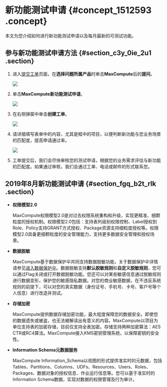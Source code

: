 # 新功能测试申请 {#concept_1512593 .concept}

本文为您介绍如何进行新功能测试申请以及每月最新的可测试功能。

## 参与新功能测试申请方法 {#section_c3y_0ie_2u1 .section}

1.  进入[提交工单](https://selfservice.console.aliyun.com/ticket/createIndex)页面，在**选择问题所属产品**时单击**MaxCompute**后的**提问**。

    ![](http://static-aliyun-doc.oss-cn-hangzhou.aliyuncs.com/assets/img/1201245/156584883654262_zh-CN.png)

2.  单击**MaxCompute新功能测试申请**。

    ![](http://static-aliyun-doc.oss-cn-hangzhou.aliyuncs.com/assets/img/1201245/156584883654263_zh-CN.png)

3.  在右侧弹窗中单击**创建工单**。

    ![](http://static-aliyun-doc.oss-cn-hangzhou.aliyuncs.com/assets/img/1201245/156584883754264_zh-CN.png)

4.  请详细填写表单中的内容，尤其是框中的项目，以便判断新功能与您业务场景的匹配度，提高申请通过率。

    ![](http://static-aliyun-doc.oss-cn-hangzhou.aliyuncs.com/assets/img/1201245/156584883754265_zh-CN.png)

5.  工单提交后，我们会尽快审核您的测试申请，根据您的业务需求评估与新功能的匹配度。如果通过审核，我们会通过工单、电话或邮件的形式联系您。

## 2019年8月新功能测试申请 {#section_fgq_b2t_rlk .section}

-   **权限模型2.0** 

    MaxCompute权限模型2.0是对过去权限系统重构和升级，实现更精准、细颗粒度的授权机制。权限模型2.0包括：支持表列级别权限控制、Label授权到Role、Policy支持GRANT方式授权、Package资源支持细粒度授权等。权限模型2.0具备更细颗粒度的安全管理能力，支持更多数据安全管理和授权场景。

-   **数据脱敏** 

    MaxCompute基于数据保护伞共同支持数据脱敏功能，关于数据保护伞详情请参见[进入数据保护伞](../../../../cn.zh-CN/使用指南/数据保护伞/进入数据保护伞.md#)。数据脱敏支持**默认脱敏规则**和**自定义脱敏规则**，您可以通过Flag关闭或打开数据脱敏功能。您还可以对某些敏感信息通过脱敏规则进行数据变形，保护您的敏感隐私数据。对您的商业敏感数据，在不违反系统规则的前提下，可以对您的真实数据（身份证号、手机号、卡号、客户号等个人信息）进行改造并测试。

-   **存储加密** 

    MaxCompute提供数据存储加密功能，最大程度保障您的数据安全。即使您的数据遗失或被盗，也无法被解读出有意义的内容。MaxCompute以项目为单位支持表的加密存储，目前仅支持全表加密。存储支持两种加密算法：AES CTR或RC4算法。MaxCompute接入KMS密钥管理系统，以保障密钥的安全性。

-   **Information Schema元数据服务** 

    MaxCompute Information\_Schema以视图的形式提供准实时的元数据，包括Tables、Partitions、Columns、UDFs、Resources、Users、Roles、Packages、数据对象的授权信息、作业运行信息等。您可以基于准实时的Information Schema数据，实现对数据的权限管理及行为审计。


